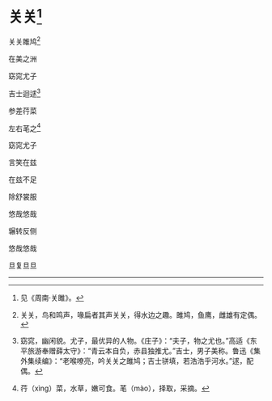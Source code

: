    

# 关关[^1]

关关雎鸠[^2]

在美之洲

窈窕尤子

吉士迴逑[^3]

参差荇菜

左右芼之[^4]

窈窕尤子

言笑在兹

在兹不足

除舒裳服

悠哉悠哉

辗转反侧

悠哉悠哉

旦复旦旦

* * *

[^1]: 见《周南·关雎》。
[^2]: 关关，鸟和鸣声，喙扁者其声关关，得水边之趣。雎鸠，鱼鹰，雌雄有定偶。
[^3]: 窈窕，幽闲貌。尤子，最优异的人物。《庄子》：“夫子，物之尤也。”高适《东平旅游奉赠薛太守》：“青云本自负，赤县独推尤。”吉士，男子美称。鲁迅《集外集续编》：“老喉嘹亮，吟关关之雎鸠；吉士骈填，若浩浩乎河水。”逑，配偶。
[^4]: 荇（xìng）菜，水草，嫩可食。芼（mào），择取，采摘。